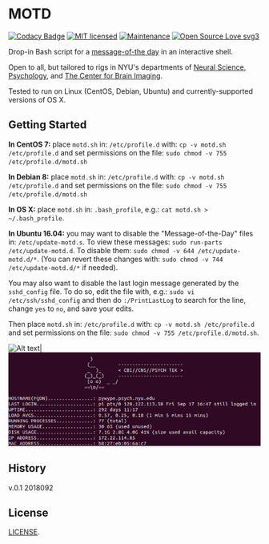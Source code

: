 # MOTD

[![Codacy Badge](https://api.codacy.com/project/badge/Grade/5bec09878ee4444fbfcd862f8a5afeb8)](https://www.codacy.com/app/marshki/MOTD?utm_source=github.com&amp;utm_medium=referral&amp;utm_content=marshki/MOTD&amp;utm_campaign=Badge_Grade)
[![MIT licensed](https://img.shields.io/badge/license-MIT-blue.svg)](https://raw.githubusercontent.com/hyperium/hyper/master/LICENSE)
[![Maintenance](https://img.shields.io/badge/Maintained%3F-yes-green.svg)](https://GitHub.com/Naereen/StrapDown.js/graphs/commit-activity)
[![Open Source Love svg3](https://badges.frapsoft.com/os/v3/open-source.svg?v=103)](https://github.com/ellerbrock/open-source-badges/)

Drop-in Bash script for a [message-of-the day](https://en.wikipedia.org/wiki/Motd_(Unix)) in an interactive shell. 

Open to all, but tailored to rigs in NYU's departments of [Neural Science](http://www.cns.nyu.edu/), [Psychology](http://as.nyu.edu/psychology.html), 
and [The Center for Brain Imaging](http://as.nyu.edu/cbi.html).

Tested to run on Linux (CentOS, Debian, Ubuntu) and currently-supported versions of OS X. 

## Getting Started 

**In CentOS 7:** place `motd.sh` in: `/etc/profile.d` with: `cp -v motd.sh /etc/profile.d` 
and set permissions on the file: `sudo chmod -v 755 /etc/profile.d/motd.sh`  

**In Debian 8:** place `motd.sh` in: `/etc/profile.d` with: `cp -v motd.sh /etc/profile.d`
and set permissions on the file: `sudo chmod -v 755 /etc/profile.d/motd.sh` 

**In OS X:** place `motd.sh` in: `.bash_profile`, e.g.: `cat motd.sh > ~/.bash_profile`. 

**In Ubuntu 16.04:** you may want to disable the "Message-of-the-Day" files in: `/etc/update-motd.s`. To view these messages: 
`sudo run-parts /etc/update-motd.d`. To disable them: `sudo chmod -v 644 /etc/update-motd.d/*`. 
(You can revert these changes with: `sudo chmod -v 744 /etc/update-motd.d/*` if needed).

You may also want to disable the last login message generated by the `sshd_config` file. To do so, edit the file with, e.g.: 
`sudo vi /etc/ssh/sshd_config` and then do `:/PrintLastLog` to search for the line, change `yes` to `no`, and save your edits.   

Then place `motd.sh` in: `/etc/profile.d` with: `cp -v motd.sh /etc/profile.d` 
and set permissions on the file: `sudo chmod -v 755 /etc/profile.d/motd.sh`. 

![Alt text](https://github.com/marshki/MOTD/tree/master/docs/motd.png "motd")|![Alt text](https://github.com/marshki/MOTD/blob/master/docs/motd.png "retrieve")

## History 
v.0.1 2018092

## License 
[LICENSE](https://github.com/marshki/MOTD/blob/master/LICENSE). 

